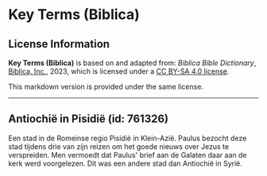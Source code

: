 # Key Terms (Biblica)

## License Information

**Key Terms (Biblica)** is based on and adapted from: _Biblica Bible Dictionary_, [Biblica, Inc.](https://www.biblica.com/), 2023, which is licensed under a [CC BY-SA 4.0 license](https://creativecommons.org/licenses/by-sa/4.0/legalcode.en).

This markdown version is provided under the same license.



--------------------------------

## Antiochië in Pisidië (id: 761326)

Een stad in de Romeinse regio Pisidië in Klein\-Azië. Paulus bezocht deze stad tijdens drie van zijn reizen om het goede nieuws over Jezus te verspreiden. Men vermoedt dat Paulus' brief aan de Galaten daar aan de kerk werd voorgelezen. Dit was een andere stad dan Antiochië in Syrië.


